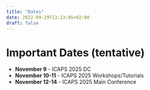 ```yaml
---
title: "Dates"
date: 2022-09-29T13:23:05+02:00
draft: false
---
```


# Important Dates (tentative)

- **November 9** - ICAPS 2025 DC
- **November 10-11** - ICAPS 2025 Workshops/Tutorials
- **November 12-14** - ICAPS 2025 Main Conference
